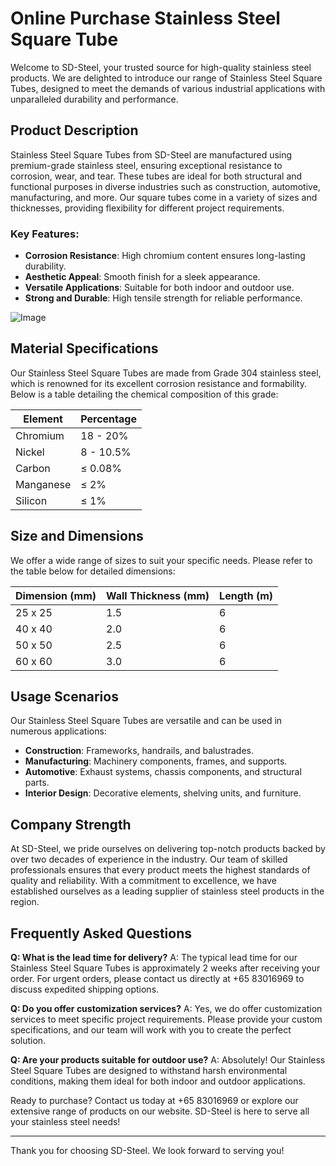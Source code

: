 # Online Purchase Stainless Steel Square Tube

Welcome to SD-Steel, your trusted source for high-quality stainless steel products. We are delighted to introduce our range of Stainless Steel Square Tubes, designed to meet the demands of various industrial applications with unparalleled durability and performance.

## Product Description

Stainless Steel Square Tubes from SD-Steel are manufactured using premium-grade stainless steel, ensuring exceptional resistance to corrosion, wear, and tear. These tubes are ideal for both structural and functional purposes in diverse industries such as construction, automotive, manufacturing, and more. Our square tubes come in a variety of sizes and thicknesses, providing flexibility for different project requirements.

### Key Features:
- **Corrosion Resistance**: High chromium content ensures long-lasting durability.
- **Aesthetic Appeal**: Smooth finish for a sleek appearance.
- **Versatile Applications**: Suitable for both indoor and outdoor use.
- **Strong and Durable**: High tensile strength for reliable performance.

![Image](https://github.com/user-attachments/assets/2567258e-e124-4816-932d-1809bd27ef0b)

## Material Specifications

Our Stainless Steel Square Tubes are made from Grade 304 stainless steel, which is renowned for its excellent corrosion resistance and formability. Below is a table detailing the chemical composition of this grade:

| Element | Percentage |
|---------|------------|
| Chromium | 18 - 20%   |
| Nickel   | 8 - 10.5%  |
| Carbon   | ≤ 0.08%    |
| Manganese| ≤ 2%       |
| Silicon  | ≤ 1%       |

## Size and Dimensions

We offer a wide range of sizes to suit your specific needs. Please refer to the table below for detailed dimensions:

| Dimension (mm) | Wall Thickness (mm) | Length (m) |
|----------------|---------------------|------------|
| 25 x 25        | 1.5                 | 6          |
| 40 x 40        | 2.0                 | 6          |
| 50 x 50        | 2.5                 | 6          |
| 60 x 60        | 3.0                 | 6          |

## Usage Scenarios

Our Stainless Steel Square Tubes are versatile and can be used in numerous applications:
- **Construction**: Frameworks, handrails, and balustrades.
- **Manufacturing**: Machinery components, frames, and supports.
- **Automotive**: Exhaust systems, chassis components, and structural parts.
- **Interior Design**: Decorative elements, shelving units, and furniture.

## Company Strength

At SD-Steel, we pride ourselves on delivering top-notch products backed by over two decades of experience in the industry. Our team of skilled professionals ensures that every product meets the highest standards of quality and reliability. With a commitment to excellence, we have established ourselves as a leading supplier of stainless steel products in the region.

## Frequently Asked Questions

**Q: What is the lead time for delivery?**
A: The typical lead time for our Stainless Steel Square Tubes is approximately 2 weeks after receiving your order. For urgent orders, please contact us directly at +65 83016969 to discuss expedited shipping options.

**Q: Do you offer customization services?**
A: Yes, we do offer customization services to meet specific project requirements. Please provide your custom specifications, and our team will work with you to create the perfect solution.

**Q: Are your products suitable for outdoor use?**
A: Absolutely! Our Stainless Steel Square Tubes are designed to withstand harsh environmental conditions, making them ideal for both indoor and outdoor applications.

Ready to purchase? Contact us today at +65 83016969 or explore our extensive range of products on our website. SD-Steel is here to serve all your stainless steel needs!

---

Thank you for choosing SD-Steel. We look forward to serving you!
